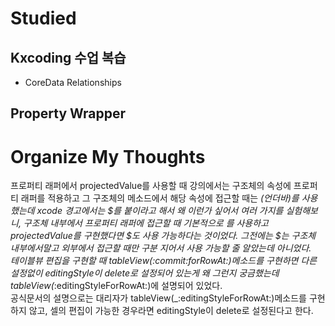 # Studied

## Kxcoding 수업 복습
- CoreData Relationships

## Property Wrapper

# Organize My Thoughts
프로퍼티 래퍼에서 projectedValue를 사용할 때 강의에서는 구조체의 속성에 프로퍼티 래퍼를 적용하고 그 구조체의  메소드에서 해당 속성에 접근할 때는 _(언더바)를 사용했는데 xcode 경고에서는 $를 붙이라고 해서 왜 이런가 싶어서 여러 가지를 실험해보니, 구조체 내부에서 프로퍼티 래퍼에 접근할 때 기본적으로 _를 사용하고 projectedValue를 구현했다면 $도 사용 가능하다는 것이었다. 그전에는 $는 구조체 내부에서말고 외부에서 접근할 때만 구분 지어서 사용 가능할 줄 알았는데 아니었다.  
테이블뷰 편집을 구현할 때 tableView(_:commit:forRowAt:)메소드를 구현하면 다른 설정없이 editingStyle이 delete로 설정되어 있는게 왜 그런지 궁금했는데 tableView(_:editingStyleForRowAt:)에 설명되어 있었다.  
공식문서의 설명으로는 대리자가 tableView(_:editingStyleForRowAt:)메소드를 구현하지 않고, 셀의 편집이 가능한 경우라면 editingStyle이 delete로 설정된다고 한다.
